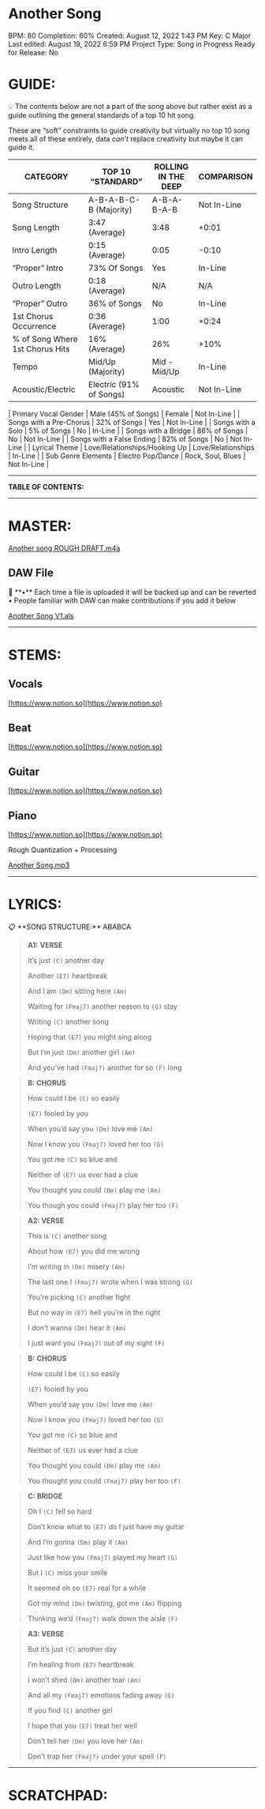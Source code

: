# Another Song

BPM: 80
Completion: 60%
Created: August 12, 2022 1:43 PM
Key: C Major
Last edited: August 19, 2022 6:59 PM
Project Type: Song in Progress
Ready for Release: No

# **GUIDE:**

<aside>
💡 The contents below are not a part of the song above but rather exist as a guide outlining the general standards of a top 10 hit song.

These are “soft” constraints to guide creativity but virtually no top 10 song meets all of these entirely, data *can’t* replace creativity but maybe it can guide it.

</aside>

| CATEGORY | TOP 10 “STANDARD” | ROLLING IN THE DEEP | COMPARISON |
| --- | --- | --- | --- |
| Song Structure | A-B-A-B-C-B (Majority) | A-B-A-B-A-B | Not In-Line |
| Song Length | 3:47 (Average) | 3:48 | +0:01 |
| Intro Length | 0:15 (Average) | 0:05 | -0:10 |
| “Proper” Intro | 73% Of Songs | Yes | In-Line |
| Outro Length | 0:18 (Average) | N/A | N/A |
| “Proper” Outro | 36% of Songs | No | In-Line |
| 1st Chorus Occurrence | 0:36 (Average) | 1:00 | +0:24 |
| % of Song Where 1st Chorus Hits | 16% (Average) | 26% | +10% |
| Tempo | Mid/Up (Majority) | Mid - Mid/Up | In-Line |
| Acoustic/Electric | Electric (91% of Songs) | Acoustic | Not In-Line |

| Primary Vocal Gender | Male (45% of Songs) | Female | Not In-Line |
| Songs with a Pre-Chorus | 32% of Songs | Yes | Not In-Line |
| Songs with a Solo | 5% of Songs | No | In-Line |
| Songs with a Bridge | 86% of Songs | No | Not In-Line |
| Songs with a False Ending | 82% of Songs | No | Not In-Line |
| Lyrical Theme | Love/Relationships/Hooking Up | Love/Relationships | In-Line |
| Sub Genre Elements | Electro Pop/Dance | Rock, Soul, Blues | Not In-Line |

---

**TABLE OF CONTENTS:**

---

# MASTER:

[Another song ROUGH DRAFT.m4a](Another%20Song%20995220d55a9449cbb690e06740712b5c/Another_song_ROUGH_DRAFT.m4a)

## **DAW File**

<aside>
💾 **•** Each time a file is uploaded it will be backed up and can be reverted
• People familiar with DAW can make contributions if you add it below

</aside>

[Another Song V1.als](Another%20Song%20995220d55a9449cbb690e06740712b5c/Another_Song_V1.als)

---

# STEMS:

## Vocals

[https://www.notion.so](https://www.notion.so)

## Beat

[https://www.notion.so](https://www.notion.so)

## Guitar

[https://www.notion.so](https://www.notion.so)

## Piano

[https://www.notion.so](https://www.notion.so)

Rough Quantization + Processing

[Another Song.mp3](Another%20Song%20995220d55a9449cbb690e06740712b5c/Another_Song.mp3)

---

# LYRICS:

<aside>
📋 **SONG STRUCTURE:** ABABCA

</aside>

> **A1:** **VERSE**
> 
> 
> It’s just `(C)` another day
> 
> Another `(E7)` heartbreak
> 
> And I am `(Dm)` sitting here `(Am)`
> 
> Waiting for `(Fmaj7)` another reason to `(G)` stay
> 
> Writing `(C)` another song
> 
> Hoping that `(E7)` you might sing along
> 
> But I’m just `(Dm)` another girl `(Am)`
> 
> And you’ve had `(Fmaj7)` another for so `(F)` long
> 

> **B: CHORUS**
> 
> 
> How could I be `(C)` so easily
> 
> `(E7)` fooled by you
> 
> When you’d say you `(Dm)` love me `(Am)`
> 
> Now I know you `(Fmaj7)` loved her too `(G)`
> 
> You got me `(C)` so blue and
> 
> Neither of `(E7)` us ever had a clue
> 
> You thought you could `(Dm)` play me `(Am)`
> 
> You though you could `(Fmaj7)` play her too `(F)`
> 

> **A2: VERSE**
> 
> 
> This is `(C)` another song
> 
> About how `(E7)` you did me wrong
> 
> I’m writing in `(Dm)` misery `(Am)`
> 
> The last one I `(Fmaj7)` wrote when I was strong `(G)`
> 
> You’re picking `(C)` another fight
> 
> But no way in `(E7)` hell you’re in the right
> 
> I don’t wanna `(Dm)` hear it `(Am)`
> 
> I just want you `(Fmaj7)` out of my sight `(F)`
> 

> **B:** **CHORUS**
> 
> 
> How could I be `(C)` so easily
> 
> `(E7)` fooled by you
> 
> When you’d say you `(Dm)` love me `(Am)`
> 
> Now I know you `(Fmaj7)` loved her too `(G)`
> 
> You got me `(C)` so blue and
> 
> Neither of `(E7)` us ever had a clue
> 
> You thought you could `(Dm)` play me `(Am)`
> 
> You thought you could `(Fmaj7)` play her too `(F)`
> 

> **C: BRIDGE**
> 
> 
> Oh I `(C)` fell so hard
> 
> Don’t know what to `(E7)` do I just have my guitar
> 
> And I’m gonna `(Dm)` play it `(Am)`
> 
> Just like how you `(Fmaj7)` played my heart `(G)`
> 
> But I `(C)` miss your smile
> 
> It seemed oh so `(E7)` real for a while
> 
> Got my mind `(Dm)` twisting, got me `(Am)` flipping
> 
> Thinking we’d `(Fmaj7)` walk down the aisle `(F)`
> 

> **A3: VERSE**
> 
> 
> But it’s just `(C)` another day
> 
> I’m healing from `(E7)` heartbreak
> 
> I won’t shed `(Dm)` another tear `(Am)`
> 
> And all my `(Fmaj7)` emotions fading away `(G)`
> 
> If you find `(C)` another girl
> 
> I hope that you `(E7)` treat her well
> 
> Don’t tell her `(Dm)` you love her `(Am)`
> 
> Don’t trap her `(Fmaj7)` under your spell `(F)`
> 

---

# **SCRATCHPAD:**